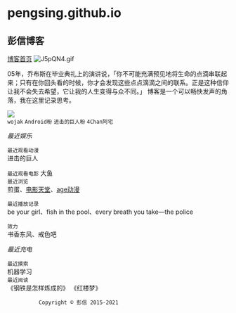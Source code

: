 # pengsing.github.io  
  ## 彭信博客
[博客首页](http://pengxin.baklib.com)
![J5pQN4.gif](https://s1.ax1x.com/2020/04/28/J5pQN4.gif)  

  05年，乔布斯在毕业典礼上的演讲说，「你不可能充满预见地将生命的点滴串联起来；只有在你回头看的时候，你才会发现这些点点滴滴之间的联系。正是这种信仰让我不会失去希望，它让我的人生变得与众不同。」
博客是一个可以畅快发声的角落，我在这里记录思考。

![
](https://s1.ax1x.com/2020/04/24/J0IlJe.png)  
 ```wojak``` ```Android粉``` ```进击的巨人粉``` ```4Chan阿宅```
      
*最近娱乐*  
  


  
```最近观看动漫```  
进击的巨人  

```最近观看电影```
大鱼  
```最近浏览```  
煎蛋、[电影天堂](http://2w.cm)、[age动漫](https://www.agefans.tv/)    

```最近播放记录```  
be your girl、fish in the pool、every breath you take—the police  

```效力```  
 书香东风、戒色吧     
   
*最近充电*  


```最近摸索```  
机器学习  
```最近阅读```  
《钢铁是怎样炼成的》 《红楼梦》

              Copyright © 彭信 2015-2021
